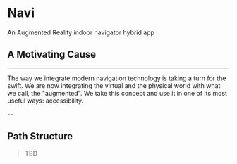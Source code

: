 # Navi


An Augmented Reality indoor navigator hybrid app

## A Motivating Cause
---------------------
The way we integrate modern navigation technology is taking a turn for the swift. We are now integrating the virtual and the physical world with what we call, the "augmented". We take this concept and use it in one of its most useful ways: accessibility.

--

## Path Structure

> TBD
